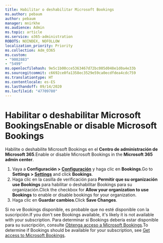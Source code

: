 ```yaml
---
title: Habilitar o deshabilitar Microsoft Bookings
ms.author: pebaum
author: pebaum
manager: mnirkhe
ms.audience: Admin
ms.topic: article
ms.service: o365-administration
ROBOTS: NOINDEX, NOFOLLOW
localization_priority: Priority
ms.collection: Adm_O365
ms.custom:
- "9002883"
- "5499"
ms.openlocfilehash: 9e5c1b00cce5363467d72bc005d048e1d0a4e33b
ms.sourcegitcommit: c6692ce0fa1358ec3529e59ca0ecdfdea4cdc759
ms.translationtype: HT
ms.contentlocale: es-ES
ms.lasthandoff: 09/14/2020
ms.locfileid: "47709780"
---
```

# <a name="enable-or-disable-microsoft-bookings"></a><span data-ttu-id="b865b-102">Habilitar o deshabilitar Microsoft Bookings</span><span class="sxs-lookup"><span data-stu-id="b865b-102">Enable or disable Microsoft Bookings</span></span>

<span data-ttu-id="b865b-103">Habilite o deshabilite Microsoft Bookings en el **Centro de administración de Microsoft 365**.</span><span class="sxs-lookup"><span data-stu-id="b865b-103">Enable or disable Microsoft Bookings in the **Microsoft 365 admin center**.</span></span>

1. <span data-ttu-id="b865b-104">Vaya a **Configuración > [Configuración](https://admin.microsoft.com/Adminportal/Home?source=applauncher#/Settings/Services)** y haga clic en **Bookings**.</span><span class="sxs-lookup"><span data-stu-id="b865b-104">Go to **Settings > [Settings](https://admin.microsoft.com/Adminportal/Home?source=applauncher#/Settings/Services)** and click **Bookings**.</span></span>
2. <span data-ttu-id="b865b-105">Haga clic en la casilla de verificación para **Permitir que su organización use Bookings** para habilitar o deshabilitar Bookings para su organización.</span><span class="sxs-lookup"><span data-stu-id="b865b-105">Click the checkbox for **Allow your organization to use Bookings** to enable or disable bookings for your organization.</span></span>
3. <span data-ttu-id="b865b-106">Haga clic en **Guardar cambios**.</span><span class="sxs-lookup"><span data-stu-id="b865b-106">Click **Save Changes**.</span></span>

<span data-ttu-id="b865b-107">Si no ve Bookings disponible, es probable que no esté disponible con la suscripción.</span><span class="sxs-lookup"><span data-stu-id="b865b-107">If you don't see Bookings available, it's likely it is not available with your subscription.</span></span> <span data-ttu-id="b865b-108">Para determinar si Bookings debería estar disponible para su suscripción, consulte [Obtenga acceso a Microsoft Bookings](https://support.microsoft.com/es-ES/office/get-access-to-microsoft-bookings-5382dc07-aaa5-45c9-8767-502333b214ce).</span><span class="sxs-lookup"><span data-stu-id="b865b-108">To determine if Bookings should be available for your subscription, see [Get access to Microsoft Bookings](https://support.microsoft.com/es-ES/office/get-access-to-microsoft-bookings-5382dc07-aaa5-45c9-8767-502333b214ce).</span></span>
